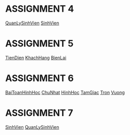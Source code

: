 <html>
<body>
<h1>ASSIGNMENT 4</h1>
<a href="https://github.com/FASTTRACKSE/FFSE1703.JavaCore/blob/master/Assignments/Chuong/Assignment4/src/fasttrack/assignment4/main/QuanLySinhVien.java" >QuanLySinhVien</a>
<a href="https://github.com/FASTTRACKSE/FFSE1703.JavaCore/blob/master/Assignments/Chuong/Assignment4/src/fasttrack/assignment4/model/SinhVien.java" >SinhVien</a>
<h1>ASSIGNMENT 5 </h1>
<a href="https://github.com/FASTTRACKSE/FFSE1703.JavaCore/blob/master/Assignments/Chuong/Assignment5/src/fasttrack/assignment5/main/TienDien.java" >TienDien</a>
<a href="https://github.com/FASTTRACKSE/FFSE1703.JavaCore/blob/master/Assignments/Chuong/Assignment5/src/fasttrack/assignment5/model/KhachHang.java">KhachHang</a>
<a href="https://github.com/FASTTRACKSE/FFSE1703.JavaCore/blob/master/Assignments/Chuong/Assignment5/src/fasttrack/assignment5/model/BienLai.java">BienLai</a> 
<h1>ASSIGNMENT 6</h1>
<a href="https://github.com/FASTTRACKSE/FFSE1703.JavaCore/blob/master/Assignments/Chuong/Assignment6/src/fasttrack/assignment6/main/BaiToanHinhHoc.java">BaiToanHinhHoc</a>
<a href="https://github.com/FASTTRACKSE/FFSE1703.JavaCore/blob/master/Assignments/Chuong/Assignment6/src/fasttrack/assignment6/model/ChuNhat.java">ChuNhat</a>
<a href="https://github.com/FASTTRACKSE/FFSE1703.JavaCore/blob/master/Assignments/Chuong/Assignment6/src/fasttrack/assignment6/model/HinhHoc.java">HinhHoc</a>  
<a href="https://github.com/FASTTRACKSE/FFSE1703.JavaCore/blob/master/Assignments/Chuong/Assignment6/src/fasttrack/assignment6/model/TamGiac.java">TamGiac</a>  
<a href="https://github.com/FASTTRACKSE/FFSE1703.JavaCore/blob/master/Assignments/Chuong/Assignment6/src/fasttrack/assignment6/model/Tron.java">Tron</a>  
<a href="https://github.com/FASTTRACKSE/FFSE1703.JavaCore/blob/master/Assignments/Chuong/Assignment6/src/fasttrack/assignment6/model/Vuong.java">Vuong</a>
<h1>ASSIGNMENT 7</h1>
<a href="https://github.com/FASTTRACKSE/FFSE1703.JavaCore/blob/master/Assignments/Chuong/Assignment7/src/fasttrack/assignment7/model/SinhVien.java">SinhVien</a>
<a href="https://github.com/FASTTRACKSE/FFSE1703.JavaCore/blob/master/Assignments/Chuong/Assignment7/src/fasttrack/assignment7/main/QuanLySinhVien.java">QuanLySinhVien</a>  
</body>
</html>
